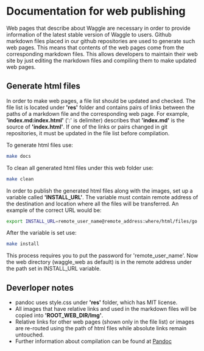 # Documentation for web publishing

Web pages that describe about Waggle are necessary in order to provide information of the latest stable version of Waggle to users. Github markdown files placed in our github repositories are used to generate such web pages. This means that contents of the web pages come from the corresponding markdown files. This allows developers to maintain their web site by just editing the markdown files and compiling them to make updated web pages.

## Generate html files

In order to make web pages, a file list should be updated and checked. The file list is located under __'res'__ folder and contains pairs of links between the paths of a markdown file and the corresponding web page. For example, __'index.md:index.html'__ (':' is delimiter) describes that __'index.md'__ is the source of __'index.html'__. If one of the links or pairs changed in git repositories, it must be updated in the file list before compilation.

To generate html files use:

```bash
make docs
```

To clean all generated html files under this web folder use:

```bash
make clean
```

In order to publish the generated html files along with the images, set up a variable called __'INSTALL_URL'__. The variable must contain remote address of the destination and location where all the files will be transferred. An example of the correct URL would be:

```bash
export INSTALL_URL=remote_user_name@remote_address:where/html/files/go # in linux
```

After the variable is set use:

```bash
make install
```
This process requires you to put the password for 'remote_user_name'. Now the web directory (waggle_web as default) is in the remote address under the path set in INSTALL_URL variable.


## Deverloper notes

* pandoc uses style.css under __'res'__ folder, which has MIT license.
* All images that have relative links and used in the markdown files will be copied into __'ROOT_WEB_DIR/Img'__.
* Relative links for other web pages (shown only in the file list) or images are re-routed using the path of html files while absolute links remain untouched.
* Further information about compilation can be found at [Pandoc](http://pandoc.org)
